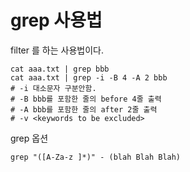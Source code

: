 # grep 사용법

filter 를 하는 사용법이다.

```text
cat aaa.txt | grep bbb
cat aaa.txt | grep -i -B 4 -A 2 bbb
# -i 대소문자 구분안함. 
# -B bbb를 포함한 줄의 before 4줄 출력
# -A bbb를 포함한 줄의 after 2줄 출력
# -v <keywords to be excluded>
```

grep  옵션 

```text
grep "([A-Za-z ]*)" - (blah Blah Blah) 
```





